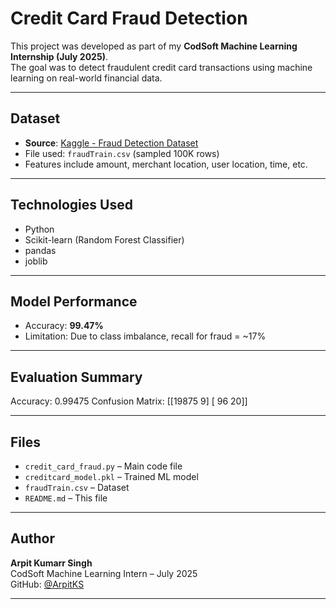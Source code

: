 # Credit Card Fraud Detection

This project was developed as part of my **CodSoft Machine Learning Internship (July 2025)**.  
The goal was to detect fraudulent credit card transactions using machine learning on real-world financial data.

---

## Dataset

- **Source**: [Kaggle - Fraud Detection Dataset](https://www.kaggle.com/datasets/kartik2112/fraud-detection)
- File used: `fraudTrain.csv` (sampled 100K rows)
- Features include amount, merchant location, user location, time, etc.

---

## Technologies Used

- Python
- Scikit-learn (Random Forest Classifier)
- pandas
- joblib

---

## Model Performance

- Accuracy: **99.47%**
- Limitation: Due to class imbalance, recall for fraud = ~17%

---

## Evaluation Summary

Accuracy: 0.99475
Confusion Matrix:
[[19875 9]
[ 96 20]]

---

## Files

- `credit_card_fraud.py` – Main code file
- `creditcard_model.pkl` – Trained ML model
- `fraudTrain.csv` – Dataset
- `README.md` – This file

---

## Author

**Arpit Kumarr Singh**  
CodSoft Machine Learning Intern – July 2025  
GitHub: [@ArpitKS](https://github.com/ArpitKS)

---


